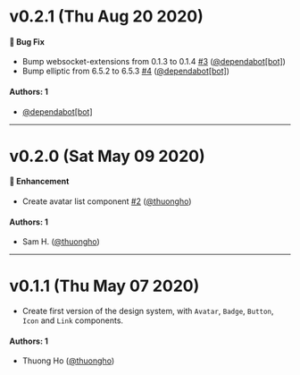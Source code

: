 # v0.2.1 (Thu Aug 20 2020)

#### 🐛 Bug Fix

- Bump websocket-extensions from 0.1.3 to 0.1.4 [#3](https://github.com/thuongho/design-sys/pull/3) ([@dependabot[bot]](https://github.com/dependabot[bot]))
- Bump elliptic from 6.5.2 to 6.5.3 [#4](https://github.com/thuongho/design-sys/pull/4) ([@dependabot[bot]](https://github.com/dependabot[bot]))

#### Authors: 1

- [@dependabot[bot]](https://github.com/dependabot[bot])

---

# v0.2.0 (Sat May 09 2020)

#### 🚀 Enhancement

- Create avatar list component [#2](https://github.com/thuongho/design-sys/pull/2) ([@thuongho](https://github.com/thuongho))

#### Authors: 1

- Sam H. ([@thuongho](https://github.com/thuongho))

---

# v0.1.1 (Thu May 07 2020)

- Create first version of the design system, with `Avatar`, `Badge`, `Button`, `Icon` and `Link` components.

#### Authors: 1

- Thuong Ho ([@thuongho](https://github.com/thuongho))